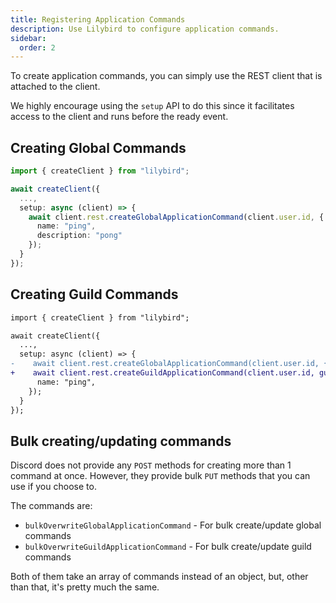 ```yaml
---
title: Registering Application Commands
description: Use Lilybird to configure application commands.
sidebar:
  order: 2
---
```


To create application commands, you can simply use the REST client that is attached to the client.

We highly encourage using the `setup` API to do this since it facilitates access to the client and runs before the ready event.

## Creating Global Commands

```ts
import { createClient } from "lilybird";

await createClient({
  ...,
  setup: async (client) => {
    await client.rest.createGlobalApplicationCommand(client.user.id, {
      name: "ping",
      description: "pong"
    });
  }
});
```

## Creating Guild Commands

```diff lang="ts"
import { createClient } from "lilybird";

await createClient({
  ...,
  setup: async (client) => {
-    await client.rest.createGlobalApplicationCommand(client.user.id, {
+    await client.rest.createGuildApplicationCommand(client.user.id, guildId, {
      name: "ping",
    });
  }
});
```

## Bulk creating/updating commands

Discord does not provide any `POST` methods for creating more than 1 command at once.
However, they provide bulk `PUT` methods that you can use if you choose to.

The commands are:
- `bulkOverwriteGlobalApplicationCommand` - For bulk create/update global commands
- `bulkOverwriteGuildApplicationCommand` - For bulk create/update guild commands

Both of them take an array of commands instead of an object, but, other than that, it's pretty much the same.